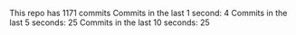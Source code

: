 This repo has 1171 commits
Commits in the last 1 second: 4
Commits in the last 5 seconds: 25
Commits in the last 10 seconds: 25

